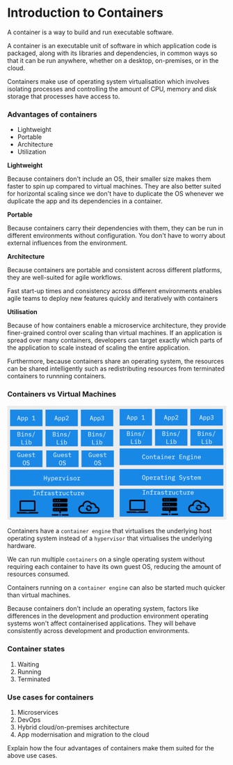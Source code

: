 # Introduction to Containers

A container is a way to build and run executable software.

A container is an executable unit of software in which application code is packaged, along with its libraries and dependencies, in common ways so that it can be run anywhere, whether on a desktop, on-premises, or in the cloud.

Containers make use of operating system virtualisation which involves isolating processes and controlling the amount of CPU, memory and disk storage that processes have access to.

### Advantages of containers

- Lightweight
- Portable
- Architecture
- Utilization

**Lightweight**

Because containers don't include an OS, their smaller size makes them faster to spin up compared to virtual machines. They are also better suited for horizontal scaling since we don't have to duplicate the OS whenever we duplicate the app and its dependencies in a container.

**Portable**

Because containers carry their dependencies with them, they can be run in different environments without configuration. You don't have to worry about external influences from the environment.

**Architecture**

Because containers are portable and consistent across different platforms, they are well-suited for agile workflows.

Fast start-up times and consistency across different environments enables agile teams to deploy new features quickly and iteratively with containers

**Utilisation**

Because of how containers enable a microservice architecture, they provide finer-grained control over scaling than virtual machines. If an application is spread over many containers, developers can target exactly which parts of the application to scale instead of scaling the entire application.

Furthermore, because containers share an operating system, the resources can be shared intelligently such as redistributing resources from terminated containers to runnning containers.

### Containers vs Virtual Machines

![Containers vs Virtual machines](../images/containers_and_virtual_machines.png)

Containers have a `container engine` that virtualises the underlying host operating system instead of a `hypervisor` that virtualises the underlying hardware.

We can run multiple `containers` on a single operating system without requiring each container to have its own guest OS, reducing the amount of resources consumed.

Containers running on a `container engine` can also be started much quicker than virtual machines. 

Because containers don't include an operating system, factors like differences in the development and production environment operating systems won't affect containerised applications. They will behave consistently across development and production environments.

### Container states

1. Waiting
2. Running
3. Terminated

### Use cases for containers

1. Microservices
2. DevOps
3. Hybrid cloud/on-premises architecture
4. App modernisation and migration to the cloud

Explain how the four advantages of containers make them suited for the above use cases.

